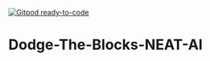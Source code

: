 [![Gitpod ready-to-code](https://img.shields.io/badge/Gitpod-ready--to--code-blue?logo=gitpod)](https://gitpod.io/#https://github.com/Timmyy3000/Dodge-The-Blocks-NEAT-AI)

# Dodge-The-Blocks-NEAT-AI